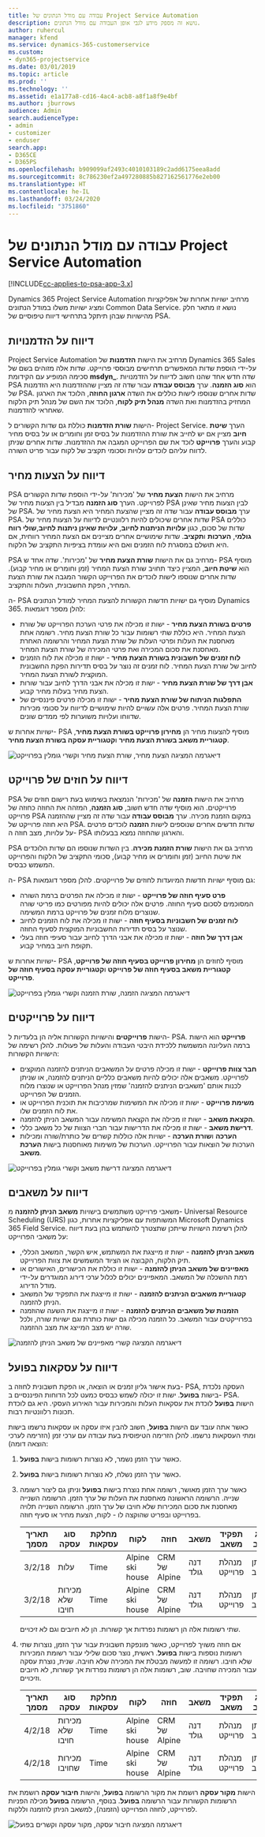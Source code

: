```yaml
---
title: עבודה עם מודל הנתונים של Project Service Automation
description: נושא זה מספק מידע לגבי אופן העבודה עם מודל הנתונים.
author: ruhercul
manager: kfend
ms.service: dynamics-365-customerservice
ms.custom:
- dyn365-projectservice
ms.date: 03/01/2019
ms.topic: article
ms.prod: ''
ms.technology: ''
ms.assetid: e1a177a8-cd16-4ac4-acb8-a8f1a8f9e4bf
ms.author: jburrows
audience: Admin
search.audienceType:
- admin
- customizer
- enduser
search.app:
- D365CE
- D365PS
ms.openlocfilehash: b909099af2493c4010103189c2add6175eea8add
ms.sourcegitcommit: 8c786230ef2a497280885b827162561776e2eb00
ms.translationtype: HT
ms.contentlocale: he-IL
ms.lasthandoff: 03/24/2020
ms.locfileid: "3751860"
---
```

# <a name="working-with-the-project-service-automation-data-model"></a>עבודה עם מודל הנתונים של Project Service Automation

[!INCLUDE[cc-applies-to-psa-app-3.x](../includes/cc-applies-to-psa-app-3x.md)]

Dynamics 365 Project Service Automation מרחיב ישויות אחרות של אפליקציות ומציג ישויות משלו במודל הנתונים Common Data Service. נושא זו מתאר חלק מהישויות שבהן תיתקל בתרחישי דיווח טיפוסיים של PSA.

## <a name="reporting-on-opportunities"></a>דיווח על הזדמנויות

Project Service Automation מרחיב את הישות **הזדמנות** של Dynamics 365 Sales על-ידי הוספת שדות המאפשרים תרחישים מבוססי פרוייקט. שדות אלה מזוהים בשם של סכימה המופיע עם הקידומת **msdyn\_**. שדה חדש אחד שהנו חשוב לדיווח על הזדמנויות PSA הוא **סוג הזמנה**. ערך **מבוסס עבודה‬** עבור שדה זה מציין שההזדמנות היא הזדמנות של PSA. שדות אחרים שנוספו לישות כוללים את השדה **ארגון החוזה**, הלוכד את הארגון המחזיק בהזדמנות ואת השדה **מנהל תיק לקוח**, הלוכד את השם של מנהל תיק הלקוח שאחראי להזדמנות.

הישות **‏‫שורת הזדמנות‬** כוללת גם שדות הקשורים ל- Project Service. הערך **שיטת חיוב** מציין אם יש לחייב את שורת ההזדמנות על בסיס זמן וחומרים או על בסיס מחיר קבוע והערך **פרוייקט** לוכד את שם הפרוייקט המגבה את ההזדמנות. שדות אחרים שניתן לדווח עליהם לוכדים עלויות וסכומי תקציב של לקוח עבור פריט השורה.

## <a name="reporting-on-quotes"></a>דיווח על הצעות מחיר

PSA מרחיב את הישות **הצעת מחיר** של 'מכירות' על-ידי הוספת שדות הקשורים לפרוייקט. הערך **סוג הזמנה** מבדיל בין הצעות מחיר של PSA לבין הצעות מחיר שאינן של PSA. ערך **מבוסס עבודה‬** עבור שדה זה מציין שהצעת המחיר היא הצעת מחיר של PSA. שדות אחרים שיכולים להיות רלוונטיים לדיווח על הצעות מחיר של PSA כוללים שדות של סכום, כגון **עלויות הניתנות לחיוב**, **עלויות שאינן ניתנות לחיוב**,**שולי רווח גולמי**, **הערכות** ו**תקציב**. שדות שימושיים אחרים מציינים אם הצעת המחיר רווחית, אם היא תושלם במסגרת לוח הזמנים ואם היא עומדת בציפיות התקציב של הלקוח.

PSA מרחיב גם את הישות **שורת הצעת מחיר** של 'מכירות'. שדה אחד ש- PSA מוסיף הוא **שיטת חיוב**, המציין כיצד תחויב שורת הצעת המחיר (זמן וחומרים או מחיר קבוע). שדות אחרים שנוספו לישות לוכדים את הפרוייקט הקשור המגבה את שורת הצעת המחיר, הפקת החשבונית, העלות והתקציב.

ה- PSA מוסיף גם ישויות חדשות הקשורות להצעת המחיר למודל הנתונים Dynamics 365. להלן מספר דוגמאות:

- **פרטים בשורת הצעת מחיר‬** - ישות זו מכילה את פרטי הערכת הפרוייקט של שורת הצעת המחיר. היא כוללת שתי רשומות עבור כל שורת הצעת מחיר. רשומה אחת מאחסנת את העלות ופרטי העלות של שורת הצעת המחיר והרשומה האחרת מאחסנת את סכום המכירה ואת פרטי המכירה של שורת הצעת המחיר.
- **לוח זמנים של חשבונית בשורת הצעת מחיר** - ישות זו מכילה את לוח הזמנים לחיוב של שורת הצעת המחיר. לוח זמנים זה נוצר על בסיס תדירות הפקת החשבונית המוקצית לשורת הצעת המחיר.
- **אבן דרך של שורת הצעת מחיר** - ישות זו מכילה את אבני הדרך לחיוב עבור שורות הצעת מחיר בעלות מחיר קבוע.‬
- **התפלגות הניתוח של שורת הצעת מחיר** - ישות זו מכילה פרטים פיננסיים של שורת הצעת המחיר. פרטים אלה עשויים להיות שימושיים לדיווח על סכומי מכירות שדווחו ועלויות משוערות לפי ממדים שונים.‬

ישויות אחרות ש- PSA מוסיף להצעות מחיר הן **מחירון פרוייקט בשורת הצעת מחיר**, **קטגוריית משאב בשורת הצעת מחיר** ו**קטגוריית עסקה בשורת הצעת מחיר‬**.

![דיאגרמה‬ המציגה הצעת מחיר, שורת הצעת מחיר‬ וקשרי גומלין בפרוייקט](media/PS-Reporting-image2.png "דיאגרמה‬ המציגה הצעת מחיר, שורת הצעת מחיר‬ וקשרי גומלין בפרוייקט")

## <a name="reporting-on-project-contracts"></a>דיווח על חוזים של פרוייקט

PSA מרחיב את הישות **הזמנה** של 'מכירות' הנמצאת בשימוש בעת רישום חוזים של פרוייקטים. הוא מוסיף שדה חדש חשוב, **סוג הזמנה**, המזהה את החוזה כחוזה של פרוייקט PSA במקום הזמנת מכירה. ערך **מבוסס עבודה‬** עבור שדה זה מציין שההזמנה היא חוזה פרוייקט של PSA. שדות חדשים אחרים שנוספים לישות **הזמנה** לוכדים פרטים על עלויות, מצב חוזה ה- PSA והארגון שהחוזה נמצא בבעלותו.

PSA מרחיב גם את הישות **שורת הזמנת מכירה**. בין השדות שנוספו הם שדות הלוכדים את שיטת החיוב (זמן וחומרים או מחיר קבוע), סכומי התקציב של הלקוח והפרוייקט המשמש כבסיס.

ה- PSA גם מוסיף ישויות חדשות המיועדות לחוזים של פרוייקטים. להלן מספר דוגמאות:

- **פרט סעיף חוזה של פרוייקט** - ישות זו מכילה את הפרטים ברמת השורה המסוכמים לסכום סעיף החוזה. פרטים אלה יכולים להיות מפורטים כמו פריטי שורה שנוצרים מלוח זמנים של פרוייקט ברמת המשימה.
- **לוח זמנים של חשבוניות בסעיף חוזה** - ישות זו מכילה את לוח הזמנים לחיוב שנוצר על בסיס תדירות החשבוניות המוקצית לסעיף החוזה.
- **אבן דרך של חוזה** - ישות זו מכילה את אבני הדרך לחיוב עבור סעיפי חוזה בעלי תקופת חיוב במחיר קבוע.

ישויות אחרות ש- PSA מוסיף לחוזים הן **מחירון פרוייקט בסעיף חוזה של פרוייקט**, **קטגוריית משאב בסעיף חוזה של פרוייקט** ו**קטגוריית עסקה בסעיף חוזה של פרוייקט**.

![דיאגרמה‬ המציגה הזמנה, שורת הזמנה‬ וקשרי גומלין בפרוייקט](media/PS-Reporting-image3.png "דיאגרמה‬ המציגה הזמנה, שורת הזמנה‬ וקשרי גומלין בפרוייקט")

## <a name="reporting-on-projects"></a>דיווח על פרוייקטים

הישות **פרוייקטים** והישויות הקשורות אליה הן בלעדיות ל- PSA. **פרוייקט** הוא הישות ברמה העליונה המשמשת ללכידת היבטי העבודה והעלות של פעולות. להלן רשימה של הישויות הקשורות:

- **חבר צוות פרוייקט‬** - ישות זו מכילה פרטים על המשאבים הניתנים להזמנה המוקצים לפרוייקט. משאבים אלה יכולים להיות משאבים כלליים הניתנים להזמנה, או שניתן לכנות אותם 'משאבים הניתנים להזמנה' שמזין מנהל הפרוייקט או שנוצרו מלוח הזמנים של הפרוייקט.
- **משימת פרוייקט‬** - ישות זו מכילה את המשימות שמרכיבות את תוכנית הפרוייקט או את לוח הזמנים שלו.
- **הקצאת משאב** - ישות זו מכילה את הקצאת המשימה עבור המשאב הניתן להזמנה.
- **דרישת משאב** - ישות זו מכילה את הדרישות עבור חברי הצוות של כל משאב כללי.
- **הערכה** ו**שורת הערכה** - ישויות אלה כוללות קשרים של כותרת/שורה ומכילות הערכות של הוצאות עבור הפרוייקט. הערכות של משימות מאוחסנות בישות **הערכת משאב**.

![דיאגרמה‬ המציגה דרישת משאב‬ וקשרי גומלין בפרוייקט](media/PS-Reporting-image4.png "דיאגרמה‬ המציגה דרישת משאב‬ וקשרי גומלין בפרוייקט")

## <a name="reporting-on-resources"></a>דיווח על משאבים

משאבי פרוייקט משתמשים בישויות **משאב הניתן להזמנה** מ- Universal Resource Scheduling ‏(URS) המשותפות עם אפליקציות אחרות, כגון Microsoft Dynamics 365 Field Service. להלן רשימת הישויות שייתכן שתצטרך להשתמש בהן בעת דיווח על משאבי הפרוייקט:

- **משאב הניתן להזמנה** - ישות זו מייצגת את המשתמש, איש הקשר, המשאב הכללי, תיק הלקוח, הקבוצה או הציוד המשמשים את צוות הפרוייקט.
- **מאפיינים של משאב הניתן להזמנה** - ישות זו כוללת את הכישורים, האישורים או רמת ההשכלה של המשאב. המאפיינים יכולים לכלול ערכי דירוג המוגדרים על-ידי מודל הדירוג.
- **קטגוריית משאבים הניתנים להזמנה** - ישות זו מייצגת את התפקיד של המשאב הניתן להזמנה.
- **הזמנות של משאבים הניתנים להזמנה** - ישות זו מייצגת את השעה שהוזמנה בפרוייקטים עבור המשאב. כל הזמנה מכילה גם ישות כותרת וגם ישויות שורה, ולכל שורה יש מצב המייצג את מצב ההזמנה.

![דיאגרמה המציגה קשרי מאפיינים של משאב הניתן להזמנה](media/PS-Reporting-image5.png "דיאגרמה המציגה קשרי מאפיינים של משאב הניתן להזמנה")

## <a name="reporting-on-actual-transactions"></a>דיווח על עסקאות בפועל

בעת אישור גליון זמנים או הוצאה, או הפקת חשבונית לחוזה ב- PSA, העסקה נלכדת בישות **בפועל**. ישות זו יכולה לשמש כבסיס כמעט לכל הדוחות הפיננסיים ב- PSA. הישות **בפועל** לוכדת את עסקאות העלות והמכירות עבור האירוע העסקי. היא גם לוכדת תכונות רלוונטיות רבות.

כאשר אתה עובד עם הישות **בפועל**, חשוב להבין איזו עסקה או עסקאות נרשמו בישות ומתי העסקאות נרשמו. להלן הזרימה הטיפוסית בעת עבודה עם ערכי זמן (הזרימה לערכי הוצאה דומה):

1. כאשר ערך הזמן נשמר, לא נוצרות רשומות בישות **בפועל**.
2. כאשר ערך הזמן נשלח, לא נוצרות רשומות בישות **בפועל**.
3. כאשר ערך הזמן מאושר, רשומה אחת נוצרת בישות **בפועל** וניתן גם ליצור רשומה שנייה. הרשומה הראשונה מאחסנת את העלות של ערך הזמן. הרשומה השנייה מאחסנת את סכום המכירות שלא חויבו של ערך הזמן. הרשומה השנייה תלויה בפרוייקט ובפריט שהוקצה לו - לקוח, הצעת מחיר או סעיף חוזה.

    | תאריך מסמך | סוג עסקה | מחלקת עסקאות | לקוח         | חוזה   | משאב     | תפקיד משאב | סוג חיוב | כמות | מחיר יחידה | סכום |
    |---------------|------------------|-------------------|------------------|------------|--------------|---------------|--------------|----------|------------|--------|
    | 3/2/18        | עלות             | Time              | Alpine ski house | CRM של Alpine | דנה גולד | מנהלת פרוייקט   | ניתן לחיוב   | 8.0      | 50.00      | 400.00 |
    | 3/2/18        | מכירות שלא חויבו   | Time              | Alpine ski house | CRM של Alpine | דנה גולד | מנהלת פרוייקט   | ניתן לחיוב   | 8.0      | 100.00     | 800.00 |

    שתי רשומות אלה הן רשומות נפרדות אך קשורות. הן לא חיובים וגם לא זיכויים.

4. אם חוזה משויך לפרוייקט, כאשר מונפקת חשבונית עבור ערך הזמן, נוצרות שתי רשומות נוספות בישות **בפועל**. ראשית, נוצר סכום שלילי עבור רשומת המכירות שלא חויבו. רשומה זו למעשה מבטלת את המכירה שלא חויבה. שנית, נוצרת עסקה עבור המכירה שחויבה. שוב, רשומות אלה הן רשומות נפרדות אך קשורות, לא חיובים וזיכויים.

    | תאריך מסמך | סוג עסקה | מחלקת עסקאות | לקוח         | חוזה   | משאב     | תפקיד משאב | סוג חיוב | כמות | מחיר יחידה | סכום   |
    |---------------|------------------|-------------------|------------------|------------|--------------|---------------|--------------|----------|------------|----------|
    | 4/2/18        | מכירות שלא חויבו   | Time              | Alpine ski house | CRM של Alpine | דנה גולד | מנהלת פרוייקט   | ניתן לחיוב   | - 8.0    | 100.00     | - 800.00 |
    | 4/2/18        | מכירות שחויבו     | Time              | Alpine ski house | CRM של Alpine | דנה גולד | מנהלת פרוייקט   | ניתן לחיוב   | 8.0      | 100.00     | 800.00   |

הישות **מקור עסקה** רושמת את מקור הרשומה **בפועל**, והישות **חיבור עסקה** רושמת את הרשומות הקשורות עבור הרשומה **בפועל**. בנוסף, הרשומה **בפועל** מכילה הפניות לפרוייקט, לחוזה הפרוייקט (הזמנה), למשאב הניתן להזמנה וללקוח.

![דיאגרמה המציגה חיבור עסקה, מקור עסקה וקשרים בפועל](media/PS-Reporting-image6.png "דיאגרמה המציגה חיבור עסקה, מקור עסקה וקשרים בפועל")
